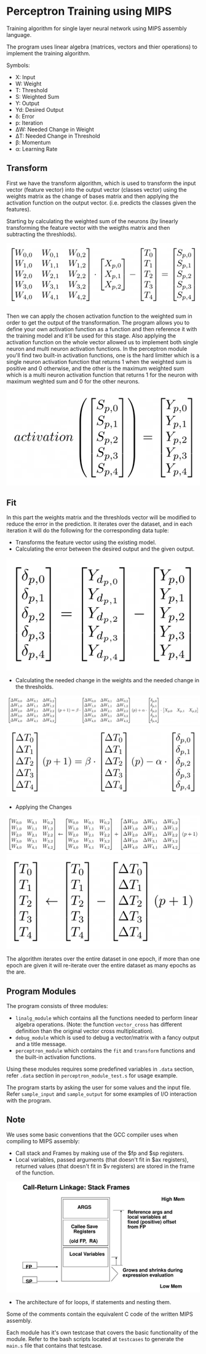 # Perceptron Training using MIPS
Training algorithm for single layer neural network using MIPS assembly language.

The program uses linear algebra (matrices, vectors and thier operations) to implement the training algorithm.

Symbols:
* X: Input
* W: Weight
* T: Threshold
* S: Weighted Sum
* Y: Output
* Yd: Desired Output
* δ: Error
* p: Iteration
* ΔW: Needed Change in Weight
* ΔT: Needed Change in Threshold
* β: Momentum
* α: Learning Rate

## Transform
First we have the transform algorithm, which is used to transform the input vector (feature vector) into the output vector (classes vector) using the weights matrix as the change of bases matrix and then applying the activation function on the output vector. (i.e. predicts the classes given the features).

Starting by calculating the weighted sum of the neurons (by linearly transforming the feature vector with the weigths matrix and then subtracting the threshlods).

![transform1](/figures/transform1.png)

Then we can apply the chosen activation function to the weighted sum in order to get the output of the transformation. The program allows you to define your own activation function as a function and then reference it with the training model and it'll be used for this stage. Also applying the activation function on the whole vector allowed us to implement both single neuron and multi neuron activation functions. In the perceptron module you'll find two built-in activation functions, one is the hard limitter which is a single neuron activation function that returns 1 when the weighted sum is positive and 0 otherwise, and the other is the maximum weighted sum which is a multi neuron activation function that returns 1 for the neuron with maximum weghted sum and 0 for the other neurons.

![transform2](/figures/transform2.png)

## Fit
In this part the weights matrix and the threshlods vector will be modified to reduce the error in the prediction. It iterates over the dataset, and in each iteration it will do the following for the corresponding data tuple:
* Transforms the feature vector using the existing model.
* Calculating the error between the desired output and the given output.

![fit1](/figures/fit1.png)

* Calculating the needed change in the weights and the needed change in the thresholds.

![fit2](/figures/fit2.png)
![fit3](/figures/fit3.png)

* Applying the Changes

![fit4](/figures/fit4.png)
![fit5](/figures/fit5.png)

The algorithm iterates over the entire dataset in one epoch, if more than one epoch are given it will re-iterate over the entire dataset as many epochs as the are.

## Program Modules
The program consists of three modules:
* `linalg_module` which contains all the functions needed to perform linear algebra operations. (Note: the function `vector_cross` has different definition than the original vector cross multiplication).
* `debug_module` which is used to debug a vector/matrix with a fancy output and a title message.
* `perceptron_module` which contains the `fit` and `transform` functions and the built-in activation functions.

Using these modules requires some predefined variables in `.data` section, refer `.data` section in `perceptron_module_test.s` for usage example.

The program starts by asking the user for some values and the input file. Refer `sample_input` and `sample_output` for some examples of I/O interaction with the program.

## Note
We uses some basic conventions that the GCC compiler uses when compiling to MIPS assembly:
* Call stack and Frames by making use of the $fp and $sp registers.
* Local variables, passed arguments (that doesn't fit in $ax registers), returned values (that doesn't fit in $v registers) are stored in the frame of the function.

![call-stack](/figures/call-stack.jpg)

* The architecture of for loops, if statements and nesting them.

Some of the comments contain the equivalent C code of the written MIPS assembly.

Each module has it's own testcase that covers the basic functionality of the module. Refer to the bash scripts located at `testcases` to generate the `main.s` file that contains that testcase.
